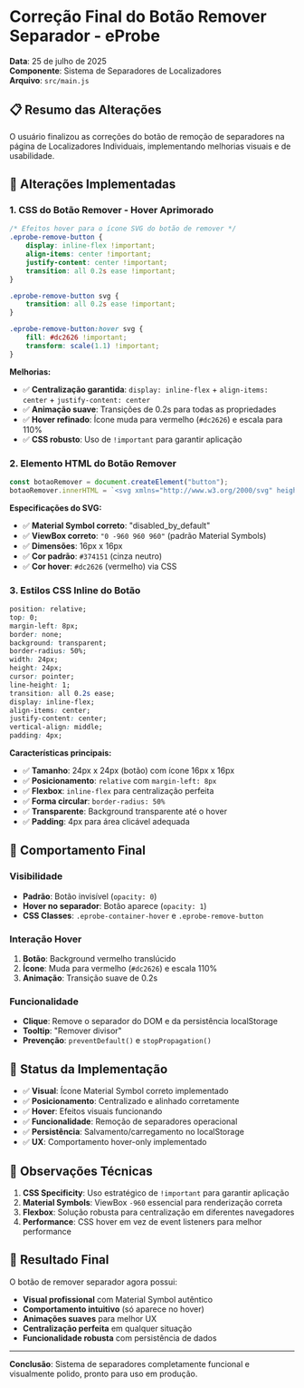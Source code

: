 # Correção Final do Botão Remover Separador - eProbe

**Data**: 25 de julho de 2025  
**Componente**: Sistema de Separadores de Localizadores  
**Arquivo**: `src/main.js`

## 📋 Resumo das Alterações

O usuário finalizou as correções do botão de remoção de separadores na página de Localizadores Individuais, implementando melhorias visuais e de usabilidade.

## 🎨 Alterações Implementadas

### 1. **CSS do Botão Remover - Hover Aprimorado**

```css
/* Efeitos hover para o ícone SVG do botão de remover */
.eprobe-remove-button {
    display: inline-flex !important;
    align-items: center !important;
    justify-content: center !important;
    transition: all 0.2s ease !important;
}

.eprobe-remove-button svg {
    transition: all 0.2s ease !important;
}

.eprobe-remove-button:hover svg {
    fill: #dc2626 !important;
    transform: scale(1.1) !important;
}
```

**Melhorias:**
- ✅ **Centralização garantida**: `display: inline-flex` + `align-items: center` + `justify-content: center`
- ✅ **Animação suave**: Transições de 0.2s para todas as propriedades
- ✅ **Hover refinado**: Ícone muda para vermelho (`#dc2626`) e escala para 110%
- ✅ **CSS robusto**: Uso de `!important` para garantir aplicação

### 2. **Elemento HTML do Botão Remover**

```javascript
const botaoRemover = document.createElement("button");
botaoRemover.innerHTML = `<svg xmlns="http://www.w3.org/2000/svg" height="16px" viewBox="0 -960 960 960" width="16px" fill="#374151"><path d="m350-281 130.19-130.19L610.37-281 679-349.63 548.81-479.81 679-610l-69-69-130.19 130.19L349.63-679 281-610.37l130.19 130.18L281-350l69 69ZM218.87-113.7q-43.63 0-74.4-30.77-30.77-30.77-30.77-74.4v-522.26q0-43.63 30.77-74.4 30.77-30.77 74.4-30.77h522.26q43.63 0 74.4 30.77 30.77 30.77 30.77 74.4v522.26q0 43.63-30.77 74.4-30.77 30.77-74.4 30.77H218.87Zm0-105.17h522.26v-522.26H218.87v522.26Zm0-522.26v522.26-522.26Z"/></svg>`;
```

**Especificações do SVG:**
- ✅ **Material Symbol correto**: "disabled_by_default" 
- ✅ **ViewBox correto**: `"0 -960 960 960"` (padrão Material Symbols)
- ✅ **Dimensões**: 16px x 16px
- ✅ **Cor padrão**: `#374151` (cinza neutro)
- ✅ **Cor hover**: `#dc2626` (vermelho) via CSS

### 3. **Estilos CSS Inline do Botão**

```css
position: relative;
top: 0;
margin-left: 8px;
border: none;
background: transparent;
border-radius: 50%;
width: 24px;
height: 24px;
cursor: pointer;
line-height: 1;
transition: all 0.2s ease;
display: inline-flex;
align-items: center;
justify-content: center;
vertical-align: middle;
padding: 4px;
```

**Características principais:**
- ✅ **Tamanho**: 24px x 24px (botão) com ícone 16px x 16px
- ✅ **Posicionamento**: `relative` com `margin-left: 8px`
- ✅ **Flexbox**: `inline-flex` para centralização perfeita
- ✅ **Forma circular**: `border-radius: 50%`
- ✅ **Transparente**: Background transparente até o hover
- ✅ **Padding**: 4px para área clicável adequada

## 🎯 Comportamento Final

### Visibilidade
- **Padrão**: Botão invisível (`opacity: 0`)
- **Hover no separador**: Botão aparece (`opacity: 1`)
- **CSS Classes**: `.eprobe-container-hover` e `.eprobe-remove-button`

### Interação Hover
1. **Botão**: Background vermelho translúcido
2. **Ícone**: Muda para vermelho (`#dc2626`) e escala 110%
3. **Animação**: Transição suave de 0.2s

### Funcionalidade
- **Clique**: Remove o separador do DOM e da persistência localStorage
- **Tooltip**: "Remover divisor"
- **Prevenção**: `preventDefault()` e `stopPropagation()`

## 🔧 Status da Implementação

- ✅ **Visual**: Ícone Material Symbol correto implementado
- ✅ **Posicionamento**: Centralizado e alinhado corretamente
- ✅ **Hover**: Efeitos visuais funcionando
- ✅ **Funcionalidade**: Remoção de separadores operacional
- ✅ **Persistência**: Salvamento/carregamento no localStorage
- ✅ **UX**: Comportamento hover-only implementado

## 📝 Observações Técnicas

1. **CSS Specificity**: Uso estratégico de `!important` para garantir aplicação
2. **Material Symbols**: ViewBox `-960` essencial para renderização correta
3. **Flexbox**: Solução robusta para centralização em diferentes navegadores
4. **Performance**: CSS hover em vez de event listeners para melhor performance

## 🎉 Resultado Final

O botão de remover separador agora possui:
- **Visual profissional** com Material Symbol autêntico
- **Comportamento intuitivo** (só aparece no hover)
- **Animações suaves** para melhor UX
- **Centralização perfeita** em qualquer situação
- **Funcionalidade robusta** com persistência de dados

---

**Conclusão**: Sistema de separadores completamente funcional e visualmente polido, pronto para uso em produção.
